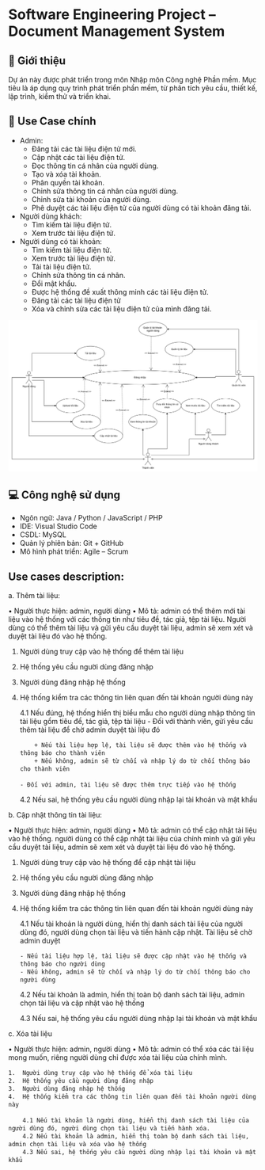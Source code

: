# Software Engineering Project – Document Management System

## 📌 Giới thiệu

Dự án này được phát triển trong môn Nhập môn Công nghệ Phần mềm.
Mục tiêu là áp dụng quy trình phát triển phần mềm, từ phân tích yêu cầu, thiết kế, lập trình, kiểm thử và triển khai.

## 🎯 Use Case chính

- Admin:
    + Đăng tải các tài liệu điện tử mới.
    + Cập nhật các tài liệu điện tử.
    + Đọc thông tin cá nhân của người dùng.
    + Tạo và xóa tài khoản.
    + Phân quyền tài khoản.
    + Chỉnh sửa thông tin cá nhân của người dùng.
    + Chỉnh sửa tài khoản của người dùng.
    + Phê duyệt các tài liệu điện tử của người dùng có tài khoản đăng tải.
- Người dùng khách:
    + Tìm kiếm tài liệu điện tử.
    + Xem trước tài liệu điện tử.
- Người dùng có tài khoản:
    + Tìm kiếm tài liệu điện tử.
    + Xem trước tài liệu điện tử.
    + Tải tài liệu điện tử.
    + Chỉnh sửa thông tin cá nhân.
    + Đổi mật khẩu.
    + Được hệ thống đề xuất thông minh các tài liệu điện tử.
    + Đăng tải các tài liệu điện tử
    + Xóa và chỉnh sửa các tài liệu điện tử của mình đăng tải.


![](image.png)


## 💻 Công nghệ sử dụng

- Ngôn ngữ: Java / Python / JavaScript / PHP
- IDE: Visual Studio Code
- CSDL: MySQL
- Quản lý phiên bản: Git + GitHub
- Mô hình phát triển: Agile – Scrum

## Use cases description:

a.	Thêm tài liệu:

•	Người thực hiện:  admin, người dùng
•	Mô tả: admin có thể thêm mới tài liệu vào hệ thống với các thông tin như tiêu đề, tác giả, tệp tài liệu. Người dùng có thể thêm tài liệu và gửi yêu cầu duyệt tài liệu, admin sẽ xem xét và duyệt tài liệu đó vào hệ thống.

1.	Người dùng truy cập vào hệ thống để thêm tài liệu
2.	Hệ thống yêu cầu người dùng đăng nhập
3.	Người dùng đăng nhập hệ thống
4.	Hệ thống kiểm tra các thông tin liên quan đến tài khoản người dùng này

    4.1 Nếu đúng, hệ thống hiển thị biểu mẫu cho người dùng nhập thông tin tài liệu gồm tiêu đề, tác giả, tệp tài liệu
        - Đối với thành viên, gửi yêu cầu thêm tài liệu để chờ admin duyệt tài liệu đó

            + Nếu tài liệu hợp lệ, tài liệu sẽ được thêm vào hệ thống và thông báo cho thành viên
            + Nếu không, admin sẽ từ chối và nhập lý do từ chối thông báo cho thành viên

        - Đối với admin, tài liệu sẽ được thêm trực tiếp vào hệ thống
        
    4.2 Nếu sai, hệ thống yêu cầu người dùng nhập lại tài khoản và mật khẩu


b.	Cập nhật thông tin tài liệu:

•	Người thực hiện:  admin, người dùng
•	Mô tả: admin có thể cập nhật tài liệu vào hệ thống. người dùng có thể cập nhật tài liệu của chính mình và gửi yêu cầu duyệt tài liệu, admin sẽ xem xét và duyệt tài liệu đó vào hệ thống.

1.	Người dùng truy cập vào hệ thống để cập nhật tài liệu
2.	Hệ thống yêu cầu người dùng đăng nhập
3.	Người dùng đăng nhập hệ thống
4.	Hệ thống kiểm tra các thông tin liên quan đến tài khoản người dùng này

    4.1 Nếu tài khoản là người dùng, hiển thị danh sách tài liệu của người dùng đó, người dùng chọn tài liệu và tiến hành cập nhật. Tài liệu sẽ chờ admin duyệt

        - Nếu tài liệu hợp lệ, tài liệu sẽ được cập nhật vào hệ thống và thông báo cho người dùng
        - Nếu không, admin sẽ từ chối và nhập lý do từ chối thông báo cho người dùng

    4.2 Nếu tài khoản là admin, hiển thị toàn bộ danh sách tài liệu, admin chọn tài liệu và cập nhật vào hệ thống

    4.3 Nếu sai, hệ thống yêu cầu người dùng nhập lại tài khoản và mật khẩu

c.	 Xóa tài liệu

•	Người thực hiện:  admin, người dùng
•	Mô tả: admin có thể xóa các tài liệu mong muốn, riêng người dùng chỉ được xóa tài liệu của chính mình.

    1.	Người dùng truy cập vào hệ thống để xóa tài liệu
    2.	Hệ thống yêu cầu người dùng đăng nhập
    3.	Người dùng đăng nhập hệ thống
    4.	Hệ thống kiểm tra các thông tin liên quan đến tài khoản người dùng này

        4.1 Nếu tài khoản là người dùng, hiển thị danh sách tài liệu của người dùng đó, người dùng chọn tài liệu và tiến hành xóa.
        4.2 Nếu tài khoản là admin, hiển thị toàn bộ danh sách tài liệu, admin chọn tài liệu và xóa vào hệ thống
        4.3 Nếu sai, hệ thống yêu cầu người dùng nhập lại tài khoản và mật khẩu
